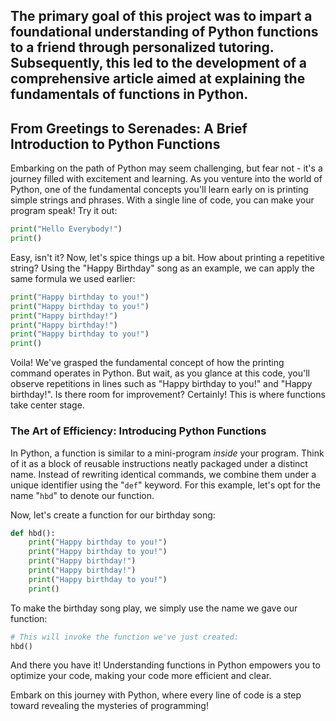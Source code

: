 The primary goal of this project was to impart a foundational understanding of Python functions to a friend through personalized tutoring. Subsequently, this led to the development of a comprehensive article aimed at explaining the fundamentals of functions in Python.    
---
## From Greetings to Serenades: A Brief Introduction to Python Functions

Embarking on the path of Python may seem challenging, but fear not - it's a journey filled with excitement and learning. As you venture into the world of Python, one of the fundamental concepts you'll learn early on is printing simple strings and phrases. With a single line of code, you can make your program speak! Try it out:

```python
print("Hello Everybody!")
print()
```

Easy, isn't it? Now, let's spice things up a bit. How about printing a repetitive string? Using the "Happy Birthday" song as an example, we can apply the same formula we used earlier:

```python
print("Happy birthday to you!")
print("Happy birthday to you!")
print("Happy birthday!")
print("Happy birthday!")
print("Happy birthday to you!")
print()
```

Voila! We've grasped the fundamental concept of how the printing command operates in Python. But wait, as you glance at this code, you'll observe repetitions in lines such as "Happy birthday to you!" and "Happy birthday!". Is there room for improvement? Certainly! This is where functions take center stage.

### **The Art of Efficiency: Introducing Python Functions**

In Python, a function is similar to a mini-program *inside* your program. Think of it as a block of reusable instructions neatly packaged under a distinct name. Instead of rewriting identical commands, we combine them under a unique identifier using the "`def`" keyword. For this example, let's opt for the name "`hbd`" to denote our function.

Now, let's create a function for our birthday song:

```python
def hbd():
    print("Happy birthday to you!")
    print("Happy birthday to you!")
    print("Happy birthday!")
    print("Happy birthday!")
    print("Happy birthday to you!")
    print()
```

To make the birthday song play, we simply use the name we gave our function:

```python
# This will invoke the function we've just created:
hbd()
```

And there you have it! Understanding functions in Python empowers you to optimize your code, making your code more efficient and clear.

Embark on this journey with Python, where every line of code is a step toward revealing the mysteries of programming!
